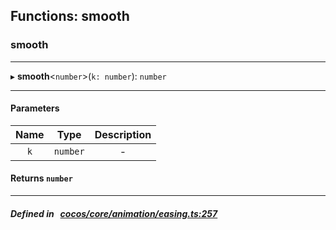 ## Functions: smooth

### smooth


___
▸ **smooth**<`number`\>(`k: number`): `number`
___


#### Parameters

| Name | Type | Description |
| :------: | :------: | :------: |
| `k` | `number` | - |

#### Returns `number` 
___


##### Defined in &nbsp;   [cocos/core/animation/easing.ts:257](https://github.com/cocos-creator/engine/blob/c7bf6b8a9/cocos/core/animation/easing.ts#L257)&nbsp;
